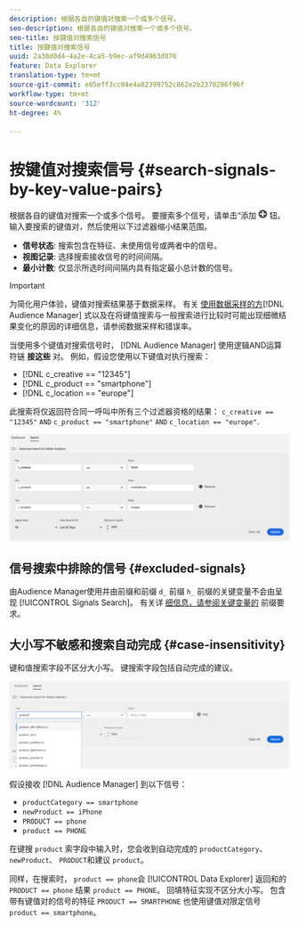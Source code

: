 ```yaml
---
description: 根据各自的键值对搜索一个或多个信号。
seo-description: 根据各自的键值对搜索一个或多个信号。
seo-title: 按键值对搜索信号
title: 按键值对搜索信号
uuid: 2a38d0d4-4a2e-4ca5-b9ec-af9d4963d876
feature: Data Explorer
translation-type: tm+mt
source-git-commit: e05eff3cc04e4a82399752c862e2b2370286f96f
workflow-type: tm+mt
source-wordcount: '312'
ht-degree: 4%

---
```



# 按键值对搜索信号 {#search-signals-by-key-value-pairs}

根据各自的键值对搜索一个或多个信号。
要搜索多个信号，请单击“添加 ![”按](assets/icon_add.png) 钮。 输入要搜索的键值对，然后使用以下过滤器缩小结果范围。

* **信号状态**: 搜索包含在特征、未使用信号或两者中的信号。
* **视图记录**: 选择搜索接收信号的时间间隔。
* **最小计数**: 仅显示所选时间间隔内具有指定最小总计数的信号。

>[!IMPORTANT]
>
>为简化用户体验，键值对搜索结果基于数据采样。 有关 [使用数据采样的方](/help/using/reporting/report-sampling.md)[!DNL Audience Manager] 式以及在将键值搜索与一般搜索进行比较时可能出现细微结果变化的原因的详细信息，请参阅数据采样和错误率。

当使用多个键值对搜索信号时， [!DNL Audience Manager] 使用逻辑AND运算符链 **接这些** 对。 例如，假设您使用以下键值对执行搜索：

* [!DNL c_creative == "12345"]
* [!DNL c_product == "smartphone"]
* [!DNL c_location == "europe"]

此搜索将仅返回符合同一呼叫中所有三个过滤器资格的结果： `c_creative == "12345"` `AND` `c_product == "smartphone"` `AND` `c_location == "europe"`.

![](assets/signals-search.png)

## 信号搜索中排除的信号 {#excluded-signals}

由Audience Manager使用并由前缀和前缀 `d_` 前缀 `h_` 前缀的关键变量不会由呈现 [!UICONTROL Signals Search]。 有关详 [细信息，请参阅关键变量的](../../traits/trait-variable-prefixes.md) 前缀要求。

## 大小写不敏感和搜索自动完成 {#case-insensitivity}

键和值搜索字段不区分大小写。 键搜索字段包括自动完成的建议。

![](assets/signal-search-suggestions.png)

假设接收 [!DNL Audience Manager] 到以下信号：

* `productCategory == smartphone`
* `newProduct == iPhone`
* `PRODUCT == phone`
* `product == PHONE`

在键搜 `product` 索字段中输入时，您会收到自动完成的 `productCategory`、 `newProduct`、 `PRODUCT`和建议 `product`。

同样，在搜索时， `product == phone`会 [!UICONTROL Data Explorer] 返回和的 `PRODUCT == phone` 结果 `product == PHONE`。
回填特征实现不区分大小写。 包含带有键值对的信号的特征 `PRODUCT == SMARTPHONE` 也使用键值对限定信号 `product == smartphone`。